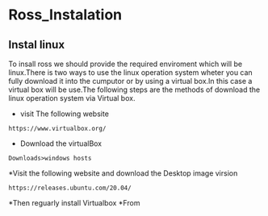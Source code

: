 # Ross_Instalation
## Instal linux
To insall ross we should provide the required enviroment which will be linux.There is two ways to use the linux operation system wheter you can fully download it into 
the cumputor or by using a virtual box.In this case a virtual box will be use.The following steps are the methods of download the linux operation system via Virtual box.
* visit The following website
```
https://www.virtualbox.org/
```
* Download the virtualBox
```
Downloads>windows hosts
```
*Visit the following website and download the Desktop image virsion
```
https://releases.ubuntu.com/20.04/
```
*Then reguarly install Virtualbox
*From 

